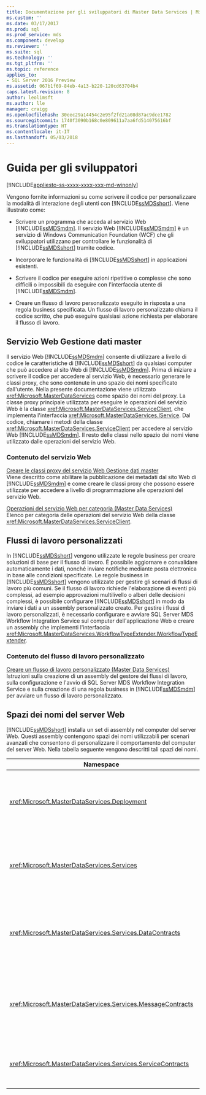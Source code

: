 ```yaml
---
title: Documentazione per gli sviluppatori di Master Data Services | Microsoft Docs
ms.custom: ''
ms.date: 03/17/2017
ms.prod: sql
ms.prod_service: mds
ms.component: develop
ms.reviewer: ''
ms.suite: sql
ms.technology: ''
ms.tgt_pltfrm: ''
ms.topic: reference
applies_to:
- SQL Server 2016 Preview
ms.assetid: 067b1f69-84eb-4a13-b220-120cd63704b4
caps.latest.revision: 8
author: leolimsft
ms.author: lle
manager: craigg
ms.openlocfilehash: 30eec29a14454c2e95f2fd21a08d87ac9dce1782
ms.sourcegitcommit: 1740f3090b168c0e809611a7aa6fd514075616bf
ms.translationtype: HT
ms.contentlocale: it-IT
ms.lasthandoff: 05/03/2018
---
```

# <a name="master-data-services-developer-documentation"></a>Guida per gli sviluppatori

[!INCLUDE[appliesto-ss-xxxx-xxxx-xxx-md-winonly](../../includes/appliesto-ss-xxxx-xxxx-xxx-md-winonly.md)]

  Vengono fornite informazioni su come scrivere il codice per personalizzare la modalità di interazione degli utenti con [!INCLUDE[ssMDSshort](../../includes/ssmdsshort-md.md)]. Viene illustrato come:  
  
-   Scrivere un programma che acceda al servizio Web [!INCLUDE[ssMDSmdm](../../includes/ssmdsmdm-md.md)]. Il servizio Web [!INCLUDE[ssMDSmdm](../../includes/ssmdsmdm-md.md)] è un servizio di Windows Communication Foundation (WCF) che gli sviluppatori utilizzano per controllare le funzionalità di [!INCLUDE[ssMDSshort](../../includes/ssmdsshort-md.md)] tramite codice.  
  
-   Incorporare le funzionalità di [!INCLUDE[ssMDSshort](../../includes/ssmdsshort-md.md)] in applicazioni esistenti.  
  
-   Scrivere il codice per eseguire azioni ripetitive o complesse che sono difficili o impossibili da eseguire con l'interfaccia utente di [!INCLUDE[ssMDSmdm](../../includes/ssmdsmdm-md.md)].  
  
-   Creare un flusso di lavoro personalizzato eseguito in risposta a una regola business specificata. Un flusso di lavoro personalizzato chiama il codice scritto, che può eseguire qualsiasi azione richiesta per elaborare il flusso di lavoro.  
  
## <a name="master-data-manager-web-service"></a>Servizio Web Gestione dati master  
 Il servizio Web [!INCLUDE[ssMDSmdm](../../includes/ssmdsmdm-md.md)] consente di utilizzare a livello di codice le caratteristiche di [!INCLUDE[ssMDSshort](../../includes/ssmdsshort-md.md)] da qualsiasi computer che può accedere al sito Web di [!INCLUDE[ssMDSmdm](../../includes/ssmdsmdm-md.md)]. Prima di iniziare a scrivere il codice per accedere al servizio Web, è necessario generare le classi proxy, che sono contenute in uno spazio dei nomi specificato dall'utente. Nella presente documentazione viene utilizzato <xref:Microsoft.MasterDataServices> come spazio dei nomi del proxy. La classe proxy principale utilizzata per eseguire le operazioni del servizio Web è la classe <xref:Microsoft.MasterDataServices.ServiceClient>, che implementa l'interfaccia <xref:Microsoft.MasterDataServices.IService>. Dal codice, chiamare i metodi della classe <xref:Microsoft.MasterDataServices.ServiceClient> per accedere al servizio Web [!INCLUDE[ssMDSmdm](../../includes/ssmdsmdm-md.md)]. Il resto delle classi nello spazio dei nomi viene utilizzato dalle operazioni del servizio Web.  
  
### <a name="web-service-content"></a>Contenuto del servizio Web  
 [Creare le classi proxy del servizio Web Gestione dati master](../../master-data-services/develop/create-master-data-manager-web-service-proxy-classes.md)  
 Viene descritto come abilitare la pubblicazione dei metadati dal sito Web di [!INCLUDE[ssMDSmdm](../../includes/ssmdsmdm-md.md)] e come creare le classi proxy che possono essere utilizzate per accedere a livello di programmazione alle operazioni del servizio Web.  
  
 [Operazioni del servizio Web per categoria &#40;Master Data Services&#41;](../../master-data-services/develop/categorized-web-service-operations-master-data-services.md)  
 Elenco per categoria delle operazioni del servizio Web della classe <xref:Microsoft.MasterDataServices.ServiceClient>.  
  
## <a name="custom-workflows"></a>Flussi di lavoro personalizzati  
 In [!INCLUDE[ssMDSshort](../../includes/ssmdsshort-md.md)] vengono utilizzate le regole business per creare soluzioni di base per il flusso di lavoro. È possibile aggiornare e convalidare automaticamente i dati, nonché inviare notifiche mediante posta elettronica in base alle condizioni specificate. Le regole business in [!INCLUDE[ssMDSshort](../../includes/ssmdsshort-md.md)] vengono utilizzate per gestire gli scenari di flussi di lavoro più comuni. Se il flusso di lavoro richiede l'elaborazione di eventi più complessi, ad esempio approvazioni multilivello o alberi delle decisioni complessi, è possibile configurare [!INCLUDE[ssMDSshort](../../includes/ssmdsshort-md.md)] in modo da inviare i dati a un assembly personalizzato creato. Per gestire i flussi di lavoro personalizzati, è necessario configurare e avviare SQL Server MDS Workflow Integration Service sul computer dell'applicazione Web e creare un assembly che implementi l'interfaccia <xref:Microsoft.MasterDataServices.WorkflowTypeExtender.IWorkflowTypeExtender>.  
  
### <a name="custom-workflow-content"></a>Contenuto del flusso di lavoro personalizzato  
 [Creare un flusso di lavoro personalizzato &#40;Master Data Services&#41;](../../master-data-services/develop/create-a-custom-workflow-master-data-services.md)  
 Istruzioni sulla creazione di un assembly del gestore dei flussi di lavoro, sulla configurazione e l'avvio di SQL Server MDS Workflow Integration Service e sulla creazione di una regola business in [!INCLUDE[ssMDSmdm](../../includes/ssmdsmdm-md.md)] per avviare un flusso di lavoro personalizzato.  
  
## <a name="web-server-namespaces"></a>Spazi dei nomi del server Web  
 [!INCLUDE[ssMDSshort](../../includes/ssmdsshort-md.md)] installa un set di assembly nel computer del server Web. Questi assembly contengono spazi dei nomi utilizzabili per scenari avanzati che consentono di personalizzare il comportamento del computer del server Web. Nella tabella seguente vengono descritti tali spazi dei nomi.  
  
|Namespace|Description|  
|---------------|-----------------|  
|<xref:Microsoft.MasterDataServices.Deployment>|Contiene classi utilizzabili per creare un pacchetto di distribuzione da un modello e distribuire un pacchetto in un database [!INCLUDE[ssMDSshort](../../includes/ssmdsshort-md.md)].|  
|<xref:Microsoft.MasterDataServices.Services>|Contiene una classe che riceve ed elabora operazioni del servizio Web eseguite sul computer del server Web tramite l'applicazione Web [!INCLUDE[ssMDSmdm](../../includes/ssmdsmdm-md.md)].|  
|<xref:Microsoft.MasterDataServices.Services.DataContracts>|Contiene classi che definiscono le modalità di passaggio dei dati dal computer client attraverso l'applicazione Web [!INCLUDE[ssMDSmdm](../../includes/ssmdsmdm-md.md)] al computer del server Web.|  
|<xref:Microsoft.MasterDataServices.Services.MessageContracts>|Contiene classi che definiscono le modalità di passaggio di richieste e risposte dal computer client attraverso l'applicazione Web [!INCLUDE[ssMDSmdm](../../includes/ssmdsmdm-md.md)] al computer del server Web.|  
|<xref:Microsoft.MasterDataServices.Services.ServiceContracts>|Contiene l'interfaccia che definisce le operazioni che possono essere chiamate tramite il servizio Web [!INCLUDE[ssMDSmdm](../../includes/ssmdsmdm-md.md)].|  
  
  

